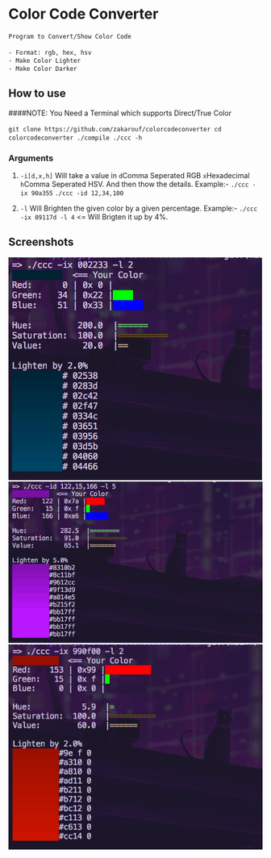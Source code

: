 # Color Code Converter
    
    Program to Convert/Show Color Code
    
    - Format: rgb, hex, hsv
    - Make Color Lighter
    - Make Color Darker

## How to use
####NOTE: You Need a Terminal which supports Direct/True Color

`
git clone https://github.com/zakarouf/colorcodeconverter
cd colorcodeconverter
./compile
./ccc -h
`

### Arguments
1. `-i[d,x,h]`
    Will take a value in `d`Comma Seperated RGB `x`Hexadecimal `h`Comma Seperated HSV. And then thow the details.
    Example:-
    `./ccc -ix 90a355`
    `./ccc -id 12,34,100`

2. `-l`
    Will Brighten the given color by a given percentage.
    Example:-
    `./ccc -ix 09117d -l 4` <= Will Brigten it up by 4%.


## Screenshots

![1](docs/scr/scr1.png?raw=true)
![2](docs/scr/scr2.png?raw=true)
![3](docs/scr/scr3.png?raw=true)
